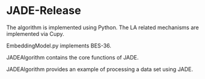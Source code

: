 # JADE-Release
The algorithm is implemented using Python. The LA related mechanisms are implemented via Cupy.

EmbeddingModel.py implements BES-36. 

JADEAlgorithm contains the core functions of JADE.

JADEAlgorithm provides an example of processing a data set using JADE.
